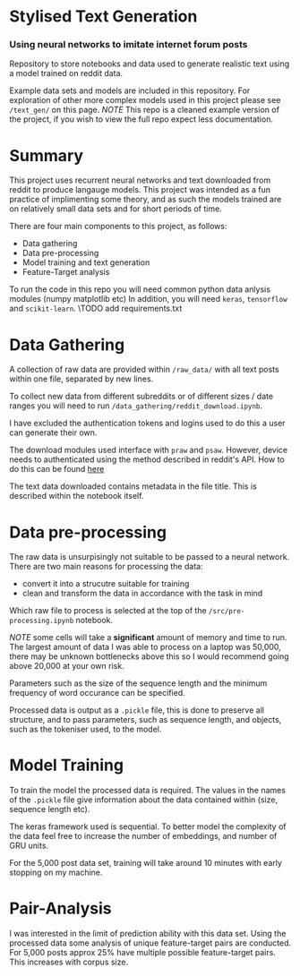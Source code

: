 # Stylised Text Generation
### Using neural networks to imitate internet forum posts

Repository to store notebooks and data used to generate realistic text using a model trained on reddit data.

Example data sets and models are included in this repository. For exploration of other more complex models used in this project please see `/text_gen/` on this page. *NOTE* This repo is a cleaned example version of the project, if you wish to view the full repo expect less documentation.

# Summary

This project uses recurrent neural networks and text downloaded from reddit to produce langauge models. This project was intended as a fun practice of implimenting some theory, and as such the models trained are on relatively small data sets and for short periods of time.

There are four main components to this project, as follows:
* Data gathering
* Data pre-processing
* Model training and text generation
* Feature-Target analysis

To run the code in this repo you will need common python data anlysis modules (numpy matplotlib etc)
In addition, you will need `keras`, `tensorflow` and `scikit-learn`.
\\TODO add requirements.txt

# Data Gathering

A collection of raw data are provided within `/raw_data/` with all text posts within one file, separated by new lines.

To collect new data from different subreddits or of different sizes / date ranges you will need to run `/data_gathering/reddit_download.ipynb`. 

I have excluded the authentication tokens and logins used to do this a user can generate their own. 

The download modules used interface with `praw` and `psaw`. However, device needs to authenticated using the method described in reddit's API. How to do this can be found [here](https://github.com/reddit-archive/reddit/wiki/OAuth2)

The text data downloaded contains metadata in the file title. This is described within the notebook itself. 

# Data pre-processing

The raw data is unsurpisingly not suitable to be passed to a neural network. There are two main reasons for processing the data:

* convert it into a strucutre suitable for training
* clean and transform the data in accordance with the task in mind

Which raw file to process is selected at the top of the `/src/pre-processing.ipynb` notebook. 

*NOTE* some cells will take a **significant** amount of memory and time to run. The largest amount of data I was able to process on a laptop was 50,000, there may be unknown bottlenecks above this so I would recommend going above 20,000 at your own risk. 

Parameters such as the size of the sequence length and the minimum frequency of word occurance can be specified.

Processed data is output as a `.pickle` file, this is done to preserve all structure, and to pass parameters, such as sequence length, and objects, such as the tokeniser used, to the model.

# Model Training 

To train the model the processed data is required. The values in the names of the `.pickle` file give information about the data contained within (size, sequence length etc). 

The keras framework used is sequential. To better model the complexity of the data feel free to increase the number of embeddings, and number of GRU units. 

For the 5,000 post data set, training will take around 10 minutes with early stopping on my machine.

# Pair-Analysis

I was interested in the limit of prediction ability with this data set. Using the processed data some analysis of unique feature-target pairs are conducted. For 5,000 posts approx 25% have multiple possible feature-target pairs. This increases with corpus size.

